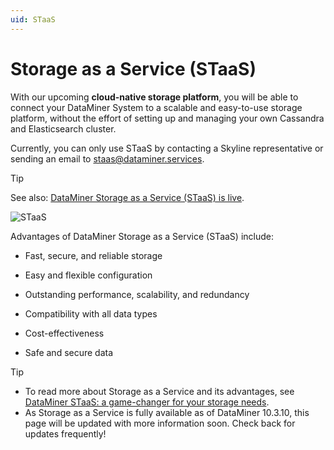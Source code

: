 ```yaml
---
uid: STaaS
---
```


# Storage as a Service (STaaS)

With our upcoming **cloud-native storage platform**, you will be able to connect your DataMiner System to a scalable and easy-to-use storage platform, without the effort of setting up and managing your own Cassandra and Elasticsearch cluster.

Currently, you can only use STaaS by contacting a Skyline representative or sending an email to <staas@dataminer.services>.

> [!TIP]
> See also: [DataMiner Storage as a Service (STaaS) is live](https://community.dataminer.services/dataminer-storage-as-a-service-staas-is-live/).

![STaaS](~/user-guide/images/STaaS_Coming_Soon.png)

Advantages of DataMiner Storage as a Service (STaaS) include:

- Fast, secure, and reliable storage

- Easy and flexible configuration

- Outstanding performance, scalability, and redundancy

- Compatibility with all data types

- Cost-effectiveness

- Safe and secure data

> [!TIP]
>
> - To read more about Storage as a Service and its advantages, see [DataMiner STaaS: a game-changer for your storage needs](https://community.dataminer.services/dataminer-staas-a-game-changer-for-your-storage-needs/).
> - As Storage as a Service is fully available as of DataMiner 10.3.10, this page will be updated with more information soon. Check back for updates frequently!
